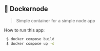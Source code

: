 ## 🐳 Dockernode

> Simple container for a simple node app

How to run this app:

```bash
 $ docker compose build
 $ docker compose up -d
```
